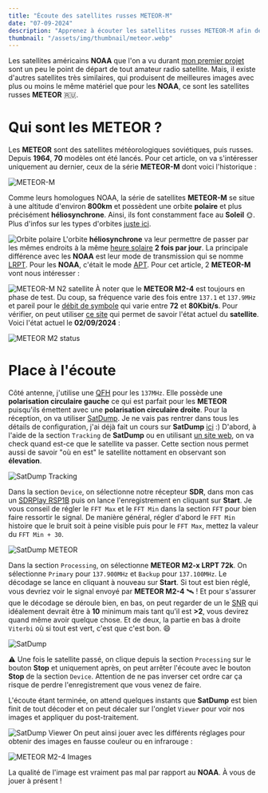 ```yaml
---
title: "Écoute des satellites russes METEOR-M"
date: "07-09-2024"
description: "Apprenez à écouter les satellites russes METEOR-M afin de récupérer leur images avec le même matériel utilisé pour récupérer les images des satellites NOAA"
thumbnail: "/assets/img/thumbnail/meteor.webp"
---
```

Les satellites américains **NOAA** que l'on a vu durant [mon premier projet](../../Projects/NOAA.html) sont un peu le point de départ de tout amateur radio satellite. Mais, il existe d'autres satellites très similaires, qui produisent de meilleures images avec plus ou moins le même matériel que pour les **NOAA**, ce sont les satellites russes **METEOR** 🇷🇺. 

# Qui sont les METEOR ?
Les **METEOR** sont des satellites météorologiques soviétiques, puis russes. Depuis **1964**, **70** modèles ont été lancés. Pour cet article, on va s'intéresser uniquement au dernier, ceux de la série **METEOR-M** dont voici l'historique :

![METEOR-M](../../../assets/img/pages/space/satellite/meteor/meteor2.svg)

Comme leurs homologues NOAA, la série de satellites **METEOR-M** se situe à une altitude d'environ **800km** et possèdent une orbite **polaire** et plus précisément **héliosynchrone**. Ainsi, ils font constamment face au **Soleil** 🌞. Plus d'infos sur les types d'orbites [juste ici](./type-orbits.html).

![Orbite polaire](../../../assets/img/pages/space/satellite/type-orbits/type-orbits6.svg)
L'orbite **héliosynchrone** va leur permettre de passer par les mêmes endroits à la même [heure solaire](https://fr.wikipedia.org/wiki/Temps_solaire) **2 fois par jour**. 
La principale différence avec les **NOAA** est leur mode de transmission qui se nomme [LRPT](https://www.sigidwiki.com/wiki/Low_Rate_Picture_Transmission_(LRPT)). Pour les **NOAA**, c'était le mode [APT](https://www.sigidwiki.com/wiki/Automatic_Picture_Transmission_(APT)).
Pour cet article, 2 **METEOR-M** vont nous intéresser :

![METEOR-M N2 satellite](../../../assets/img/pages/space/satellite/meteor/meteor1.svg)
À noter que le **METEOR M2-4** est toujours en phase de test. Du coup, sa fréquence varie des fois entre `137.1` et `137.9MHz` et pareil pour le [débit de symbole](https://fr.wikipedia.org/wiki/Rapidit%C3%A9_de_modulation) qui varie entre **72** et **80Kbit/s**. 
Pour vérifier, on peut utiliser [ce site](https://usradioguy.com/meteor-satellite/) qui permet de savoir l'état actuel du **satellite**. Voici l'état actuel le **02/09/2024** : 

![METEOR M2 status](../../../assets/img/pages/space/satellite/meteor/meteor3.png)

# Place à l'écoute
Côté antenne, j'utilise une [QFH](../../Projects/qfh.html) pour les `137MHz`. Elle possède une **polarisation circulaire gauche** ce qui est parfait pour les **METEOR** puisqu'ils émettent avec une **polarisation circulaire droite**.
Pour la réception, on va utiliser [SatDump](./satdump.html). Je ne vais pas rentrer dans tous les détails de configuration, j'ai déjà fait un cours sur **SatDump** [ici](./satdump.html) :) 
D'abord, à l'aide de la section `Tracking` de **SatDump** ou en utilisant [un site web](https://www.n2yo.com/?s=33591), on va check quand est-ce que le satellite va passer. Cette section nous permet aussi de savoir "où en est" le satellite nottament en observant son **élevation**.

![SatDump Tracking](../../../assets/img/pages/space/satellite/meteor/meteor5.png)

Dans la section `Device`, on sélectionne notre récepteur **SDR**, dans mon cas un [SDRPlay RSP1B](https://www.passion-radio.fr/recepteurs-sdr/rsp1-b-2669.html) puis on lance l'enregistrement en cliquant sur **Start**.
Je vous conseil de régler le `FFT Max` et le `FFT Min` dans la section `FFT` pour bien faire ressortir le signal. De manière général, régler d'abord le `FFT Min` histoire que le bruit soit à peine visible puis pour le `FFT Max`, mettez la valeur du `FFT Min + 30`.

![SatDump METEOR](../../../assets/img/pages/space/satellite/meteor/meteor4.png)

Dans la section `Processing`, on sélectionne **METEOR M2-x LRPT 72k**. On sélectionne `Primary` pour `137.900MHz` et `Backup` pour `137.100MHz`.
Le décodage se lance en cliquant à nouveau sur **Start**. Si tout est bien réglé, vous devriez voir le signal envoyé par **METEOR M2-4** 🛰️ ! 
Et pour s'assurer que le décodage se déroule bien, en bas, on peut regarder de un le [SNR]() qui idéalement devrait être à **10** minimum mais tant qu'il est **>2**, vous devirez quand même avoir quelque chose. Et de deux, la partie en bas à droite `Viterbi` où si tout est vert, c'est que c'est bon. 😄

![SatDump](../../../assets/img/pages/space/satellite/meteor/meteor6.png)

⚠️ Une fois le satellite passé, on clique depuis la section `Processing` sur le bouton **Stop** et uniquement après, on peut arrêter l'écoute avec le bouton **Stop** de la section `Device`. Attention de ne pas inverser cet ordre car ça risque de perdre l'enregistrement que vous venez de faire.

L'écoute étant terminée, on attend quelques instants que **SatDump** est bien finit de tout décoder et on peut  décaler sur l'onglet `Viewer` pour voir nos images et appliquer du post-traitement. 

![SatDump Viewer](../../../assets/img/pages/space/satellite/meteor/meteor7.png)
On peut ainsi jouer avec les différents réglages pour obtenir des images en fausse couleur ou en infrarouge :

![METEOR M2-4 Images](../../../assets/img/pages/space/satellite/meteor/meteor8.jpg)

La qualité de l'image est vraiment pas mal par rapport au **NOAA**.
À vous de jouer à présent !